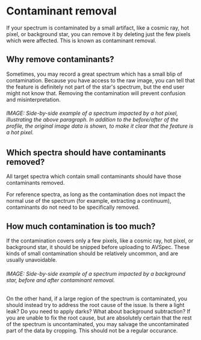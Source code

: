 # Contaminant removal

If your spectrum is contaminated by a small artifact, like a cosmic ray, hot pixel, or background star, you can remove it by deleting just the few pixels which were affected. This is known as contaminant removal.

## Why remove contaminants?

Sometimes, you may record a great spectrum which has a small blip of contamination. Because you have access to the raw image, you can tell that the feature is definitely not part of the star's spectrum, but the end user might not know that. Removing the contamination will prevent confusion and misinterpretation.

###### IMAGE: Side-by-side example of a spectrum impacted by a hot pixel, illustrating the above paragraph. In addition to the before/after of the profile, the original image data is shown, to make it clear that the feature is a hot pixel.

## Which spectra should have contaminants removed?

All target spectra which contain small contaminants should have those contaminants removed.

For reference spectra, as long as the contamination does not impact the normal use of the spectrum (for example, extracting a continuum), contaminants do not need to be specifically removed.

## How much contamination is too much?

If the contamination covers only a few pixels, like a cosmic ray, hot pixel, or background star, it should be snipped before uploading to AVSpec. These kinds of small contamination should be relatively uncommon, and are usually unavoidable.

###### IMAGE: Side-by-side example of a spectrum impacted by a background star, before and after contaminant removal.

On the other hand, if a large region of the spectrum is contaminated, you should instead try to address the root cause of the issue. Is there a light leak? Do you need to apply darks? What about background subtraction? If you are unable to fix the root cause, but are absolutely certain that the rest of the spectrum is uncontaminated, you may salvage the uncontaminated part of the data by cropping. This should not be a regular occurance.
